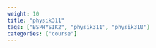 ```yaml
---
weight: 10
title: "physik311"
tags: ["BSPHYSIK2", "physik311", "physik310"]
categories: ["course"]
---
```

